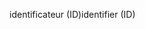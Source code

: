 <span data-ttu-id="46b14-101">identificateur (ID)</span><span class="sxs-lookup"><span data-stu-id="46b14-101">identifier (ID)</span></span>